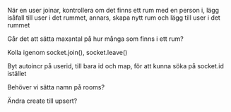 När en user joinar, 
kontrollera om det finns ett rum med en person i,
lägg isåfall till user i det rummet, 
annars, skapa nytt rum och lägg till user i det rummet

Går det att sätta maxantal på hur många som finns i ett rum? 

Kolla igenom socket.join(), socket.leave()

Byt autoincr på userid, till bara id och map, för att kunna söka på socket.id istället 

Behöver vi sätta namn på rooms? 

Ändra create till upsert? 
